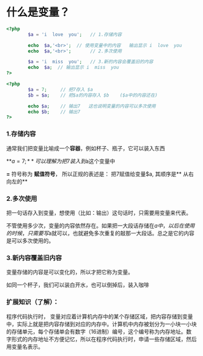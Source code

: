 # 什么是变量？

```php
<?php
        $a = 'i  love  you';   // 1.存储内容

        echo  $a,'<br>';  // 使用变量中的内容   输出显示 i  love  you
        echo  $a,'<br>';       // 2.多次使用

        $a = 'i  miss  you';   // 3.新的内容会覆盖旧的内容
        echo  $a;  // 输出显示 i  miss  you
?>
```

```php
<?php
        $a = 7;     // 把7存入 $a
        $b = $a;    // 把$a的内容存入 $b    ($a中的内容还在)

        echo $a;    // 输出7   这也说明变量的内容可以多次使用
        echo $b;    // 输出7
?>
```

### 1.存储内容

通常我们把变量比喻成一个**容器**，例如杯子、瓶子，它可以装入东西

**$a = 7;**   可以理解为把 7 装入到$a这个变量中

**=** 符号称为 **赋值符号**， 所以正规的表述是：  把7赋值给变量$a, 其顺序是** 从右向左的**

### 2.多次使用

把一句话存入到变量，想使用（比如：输出）这句话时，只需要用变量来代表。

不管使用多少次，变量的内容依然存在。如果把一大段话存储在$a中，以后在使用的时候，只需要写$a就可以，也就避免多次重复的敲那一大段话。总之是它的内容是可以多次使用的。

### 3.新内容覆盖旧内容

变量存储的内容是可以变化的，所以才把它称为变量。

如同一个杯子，我们可以装白开水，也可以倒掉后，装入咖啡

### 扩展知识（了解）：

程序代码执行时， 变量对应着计算机内存中的某个存储区域，把内容存储到变量中，实际上就是把内容存储到对应的内存中。计算机中内存被划分为一小块一小块的存储单元，每个存储单会有数字（16进制）编号，这个编号称为内存地址。数字形式的内存地址不方便记忆，所以在程序代码执行时，申请一些存储区域，然后用变量名表示。


